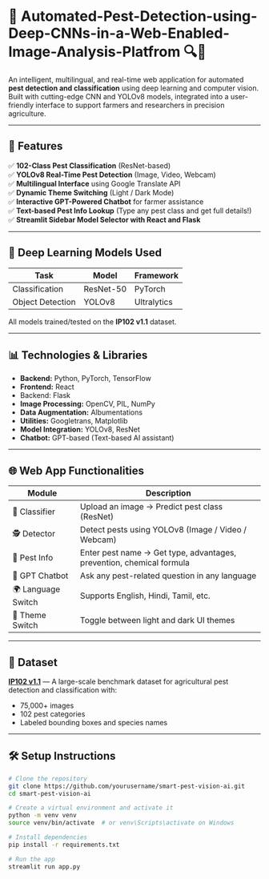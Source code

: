 # 🌾 Automated-Pest-Detection-using-Deep-CNNs-in-a-Web-Enabled-Image-Analysis-Platfrom 🔍🐛

An intelligent, multilingual, and real-time web application for automated **pest detection and classification** using deep learning and computer vision. Built with cutting-edge CNN and YOLOv8 models, integrated into a user-friendly interface to support farmers and researchers in precision agriculture.

---

## 🚀 Features

✅ **102-Class Pest Classification** (ResNet-based)  
✅ **YOLOv8 Real-Time Pest Detection** (Image, Video, Webcam)  
✅ **Multilingual Interface** using Google Translate API  
✅ **Dynamic Theme Switching** (Light / Dark Mode)  
✅ **Interactive GPT-Powered Chatbot** for farmer assistance  
✅ **Text-based Pest Info Lookup** (Type any pest class and get full details!)  
✅ **Streamlit Sidebar Model Selector with React and Flask**

---

## 🧠 Deep Learning Models Used

| Task               | Model       | Framework  |
|--------------------|-------------|------------|
| Classification     | ResNet-50   | PyTorch    |
| Object Detection   | YOLOv8      | Ultralytics|

All models trained/tested on the **IP102 v1.1** dataset.

---

## 📊 Technologies & Libraries

- **Backend:** Python, PyTorch, TensorFlow  
- **Frontend:** React
- Backend: Flask  
- **Image Processing:** OpenCV, PIL, NumPy  
- **Data Augmentation:** Albumentations  
- **Utilities:** Googletrans, Matplotlib  
- **Model Integration:** YOLOv8, ResNet  
- **Chatbot:** GPT-based (Text-based AI assistant)

---

## 🌐 Web App Functionalities

| Module            | Description |
|------------------|-------------|
| 🐞 Classifier     | Upload an image → Predict pest class (ResNet) |
| 🕵️ Detector       | Detect pests using YOLOv8 (Image / Video / Webcam) |
| 📖 Pest Info      | Enter pest name → Get type, advantages, prevention, chemical formula |
| 🤖 GPT Chatbot    | Ask any pest-related question in any language |
| 🌍 Language Switch | Supports English, Hindi, Tamil, etc. |
| 🎨 Theme Switch   | Toggle between light and dark UI themes |

---

## 📁 Dataset

**[IP102 v1.1](https://github.com/xieziyu/IP102)** — A large-scale benchmark dataset for agricultural pest detection and classification with:
- 75,000+ images
- 102 pest categories
- Labeled bounding boxes and species names

---

## 🛠️ Setup Instructions

```bash
# Clone the repository
git clone https://github.com/yourusername/smart-pest-vision-ai.git
cd smart-pest-vision-ai

# Create a virtual environment and activate it
python -m venv venv
source venv/bin/activate  # or venv\Scripts\activate on Windows

# Install dependencies
pip install -r requirements.txt

# Run the app
streamlit run app.py
